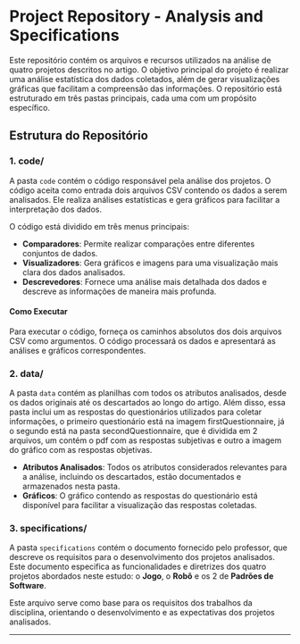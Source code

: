 # Project Repository - Analysis and Specifications

Este repositório contém os arquivos e recursos utilizados na análise de quatro projetos descritos no artigo. O objetivo principal do projeto é realizar uma análise estatística dos dados coletados, além de gerar visualizações gráficas que facilitam a compreensão das informações. O repositório está estruturado em três pastas principais, cada uma com um propósito específico.

## Estrutura do Repositório

### 1. **code/**
A pasta `code` contém o código responsável pela análise dos projetos. O código aceita como entrada dois arquivos CSV contendo os dados a serem analisados. Ele realiza análises estatísticas e gera gráficos para facilitar a interpretação dos dados.

O código está dividido em três menus principais:
- **Comparadores**: Permite realizar comparações entre diferentes conjuntos de dados.
- **Visualizadores**: Gera gráficos e imagens para uma visualização mais clara dos dados analisados.
- **Descrevedores**: Fornece uma análise mais detalhada dos dados e descreve as informações de maneira mais profunda.

#### Como Executar
Para executar o código, forneça os caminhos absolutos dos dois arquivos CSV como argumentos. O código processará os dados e apresentará as análises e gráficos correspondentes.

### 2. **data/**
A pasta `data` contém as planilhas com todos os atributos analisados, desde os dados originais até os descartados ao longo do artigo. Além disso, essa pasta inclui um as respostas do questionários utilizados para coletar informações, o primeiro questionário está na imagem firstQuestionnaire, já o segundo está na pasta secondQuestionnaire, que é dividida em 2 arquivos, um contém o pdf com as respostas subjetivas e outro a imagem do gráfico com as respostas objetivas.

- **Atributos Analisados**: Todos os atributos considerados relevantes para a análise, incluindo os descartados, estão documentados e armazenados nesta pasta.
- **Gráficos**: O gráfico contendo as respostas do questionário está disponível para facilitar a visualização das respostas coletadas.

### 3. **specifications/**
A pasta `specifications` contém o documento fornecido pelo professor, que descreve os requisitos para o desenvolvimento dos projetos analisados. Este documento especifica as funcionalidades e diretrizes dos quatro projetos abordados neste estudo: o **Jogo**, o **Robô** e os 2 de **Padrões de Software**.

Este arquivo serve como base para os requisitos dos trabalhos da disciplina, orientando o desenvolvimento e as expectativas dos projetos analisados.

---
